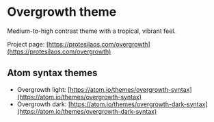 # Overgrowth theme

Medium-to-high contrast theme with a tropical, vibrant feel.

Project page: [https://protesilaos.com/overgrowth](https://protesilaos.com/overgrowth)

## Atom syntax themes

- Overgrowth light: [https://atom.io/themes/overgrowth-syntax](https://atom.io/themes/overgrowth-syntax)
- Overgrowth dark: [https://atom.io/themes/overgrowth-dark-syntax](https://atom.io/themes/overgrowth-dark-syntax)
